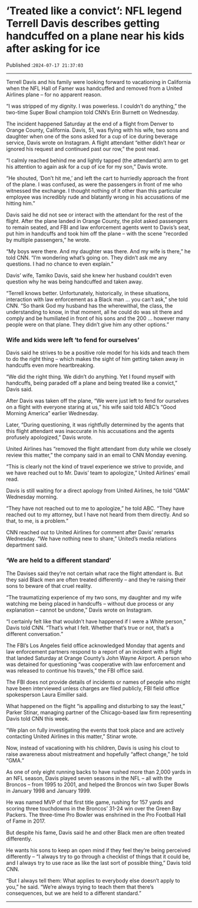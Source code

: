 # ‘Treated like a convict’: NFL legend Terrell Davis describes getting handcuffed on a plane near his kids after asking for ice

Published :`2024-07-17 21:37:03`

---

Terrell Davis and his family were looking forward to vacationing in California when the NFL Hall of Famer was handcuffed and removed from a United Airlines plane – for no apparent reason.

“I was stripped of my dignity. I was powerless. I couldn’t do anything,” the two-time Super Bowl champion told CNN’s Erin Burnett on Wednesday.

The incident happened Saturday at the end of a flight from Denver to Orange County, California. Davis, 51, was flying with his wife, two sons and daughter when one of the sons asked for a cup of ice during beverage service, Davis wrote on Instagram. A flight attendant “either didn’t hear or ignored his request and continued past our row,” the post read.

“I calmly reached behind me and lightly tapped (the attendant’s) arm to get his attention to again ask for a cup of ice for my son,” Davis wrote.

“He shouted, ‘Don’t hit me,’ and left the cart to hurriedly approach the front of the plane. I was confused, as were the passengers in front of me who witnessed the exchange. I thought nothing of it other than this particular employee was incredibly rude and blatantly wrong in his accusations of me hitting him.”

Davis said he did not see or interact with the attendant for the rest of the flight. After the plane landed in Orange County, the pilot asked passengers to remain seated, and FBI and law enforcement agents went to Davis’s seat, put him in handcuffs and took him off the plane – with the scene “recorded by multiple passengers,” he wrote.

“My boys were there. And my daughter was there. And my wife is there,” he told CNN. “I’m wondering what’s going on. They didn’t ask me any questions. I had no chance to even explain.”

Davis’ wife, Tamiko Davis, said she knew her husband couldn’t even question why he was being handcuffed and taken away.

“Terrell knows better. Unfortunately, historically, in these situations, interaction with law enforcement as a Black man … you can’t ask,” she told CNN. “So thank God my husband has the wherewithal, the class, the understanding to know, in that moment, all he could do was sit there and comply and be humiliated in front of his sons and the 200 … however many people were on that plane. They didn’t give him any other options.”

### Wife and kids were left ‘to fend for ourselves’

Davis said he strives to be a positive role model for his kids and teach them to do the right thing – which makes the sight of him getting taken away in handcuffs even more heartbreaking.

“We did the right thing. We didn’t do anything. Yet I found myself with handcuffs, being paraded off a plane and being treated like a convict,” Davis said.

After Davis was taken off the plane, “We were just left to fend for ourselves on a flight with everyone staring at us,” his wife said told ABC’s “Good Morning America” earlier Wednesday.

Later, “During questioning, it was rightfully determined by the agents that this flight attendant was inaccurate in his accusations and the agents profusely apologized,” Davis wrote.

United Airlines has “removed the flight attendant from duty while we closely review this matter,” the company said in an email to CNN Monday evening.

“This is clearly not the kind of travel experience we strive to provide, and we have reached out to Mr. Davis’ team to apologize,” United Airlines’ email read.

Davis is still waiting for a direct apology from United Airlines, he told “GMA” Wednesday morning.

“They have not reached out to me to apologize,” he told ABC. “They have reached out to my attorney, but I have not heard from them directly. And so that, to me, is a problem.”

CNN reached out to United Airlines for comment after Davis’ remarks Wednesday. “We have nothing new to share,” United’s media relations department said.

### ‘We are held to a different standard’

The Davises said they’re not certain what race the flight attendant is. But they said Black men are often treated differently – and they’re raising their sons to beware of that cruel reality.

“The traumatizing experience of my two sons, my daughter and my wife watching me being placed in handcuffs – without due process or any explanation – cannot be undone,” Davis wrote on Instagram.

“I certainly felt like that wouldn’t have happened if I were a White person,” Davis told CNN. “That’s what I felt. Whether that’s true or not, that’s a different conversation.”

The FBI’s Los Angeles field office acknowledged Monday that agents and law enforcement partners respond to a report of an incident with a flight that landed Saturday at Orange County’s John Wayne Airport. A person who was detained for questioning “was cooperative with law enforcement and was released to continue his travels,” the FBI office said.

The FBI does not provide details of incidents or names of people who might have been interviewed unless charges are filed publicly, FBI field office spokesperson Laura Eimiller said.

What happened on the flight “is appalling and disturbing to say the least,” Parker Stinar, managing partner of the Chicago-based law firm representing Davis told CNN this week.

“We plan on fully investigating the events that took place and are actively contacting United Airlines in this matter,” Stinar wrote.

Now, instead of vacationing with his children, Davis is using his clout to raise awareness about mistreatment and hopefully “affect change,” he told “GMA.”

As one of only eight running backs to have rushed more than 2,000 yards in an NFL season, Davis played seven seasons in the NFL – all with the Broncos – from 1995 to 2001, and helped the Broncos win two Super Bowls in January 1998 and January 1999.

He was named MVP of that first title game, rushing for 157 yards and scoring three touchdowns in the Broncos’ 31-24 win over the Green Bay Packers. The three-time Pro Bowler was enshrined in the Pro Football Hall of Fame in 2017.

But despite his fame, Davis said he and other Black men are often treated differently.

He wants his sons to keep an open mind if they feel they’re being perceived differently – “I always try to go through a checklist of things that it could be, and I always try to use race as like the last sort of possible thing,” Davis told CNN.

“But I always tell them: What applies to everybody else doesn’t apply to you,” he said. “We’re always trying to teach them that there’s consequences, but we are held to a different standard.”

---

